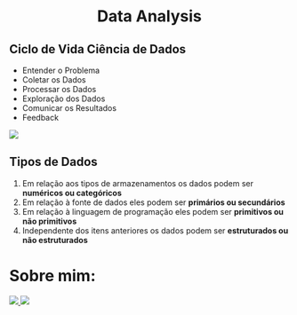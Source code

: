 <!DOCTYPE html>
<html lang="en">
<head>
    <meta charset="UTF-8">
    <meta http-equiv="X-UA-Compatible" content="IE=edge">
    <meta name="viewport" content="width=device-width, initial-scale=1.0">
</head>
<body>
  <H1 align="center"> Data Analysis </H1>
  <h2> Ciclo de Vida Ciência de Dados </h2>
  <ul>
    <li> Entender o Problema </li>
    <li> Coletar os Dados </li>
    <li> Processar os Dados </li>
    <li> Exploração dos Dados </li>
    <li> Comunicar os Resultados </li>
    <li> Feedback </li>
  </ul>
  <img src="https://user-images.githubusercontent.com/110841289/213749996-ee7a4a6c-9fbc-4c29-86ba-b758ead5f0f9.jpeg">
  <h2> Tipos de Dados </h2>
  <ol>
    <li> Em relação aos tipos de armazenamentos os dados podem ser <strong>numéricos ou categóricos</strong></li>
    <li> Em relação à fonte de dados eles podem ser <strong>primários ou secundários</strong></li>
    <li> Em relação à linguagem de programação eles podem ser <strong>primitivos ou não primitivos</strong></li>
    <li> Independente dos itens anteriores os dados podem ser <strong>estruturados ou não estruturados</strong></li>
  </ol>
  <h1> Sobre mim: </h1>
  <a href="https://www.linkedin.com/in/airton-f-225784255/">
  <img src="https://user-images.githubusercontent.com/110841289/224358942-846f52a8-6945-49ca-8aa7-6719b2f1c603.png">
  </a>
  <a href="https://www.instagram.com/faa_bry/">
  <img src="https://user-images.githubusercontent.com/110841289/224359564-da97e372-92b5-4229-9d73-eee2779e16c4.png">
  </a>
</body>
</html>





